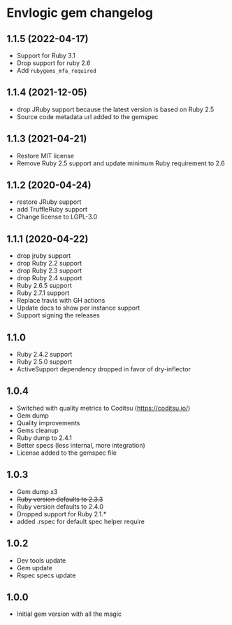 # Envlogic gem changelog

## 1.1.5 (2022-04-17)
- Support for Ruby 3.1
- Drop support for ruby 2.6
- Add `rubygems_mfa_required`

## 1.1.4 (2021-12-05)
- drop JRuby support because the latest version is based on Ruby 2.5
- Source code metadata url added to the gemspec

## 1.1.3 (2021-04-21)
- Restore MIT license
- Remove Ruby 2.5 support and update minimum Ruby requirement to 2.6

## 1.1.2 (2020-04-24)
- restore JRuby support
- add TruffleRuby support
- Change license to LGPL-3.0

## 1.1.1 (2020-04-22)
- drop jruby support
- drop Ruby 2.2 support
- drop Ruby 2.3 support
- drop Ruby 2.4 support
- Ruby 2.6.5 support
- Ruby 2.7.1 support
- Replace travis with GH actions
- Update docs to show per instance support
- Support signing the releases

## 1.1.0
- Ruby 2.4.2 support
- Ruby 2.5.0 support
- ActiveSupport dependency dropped in favor of dry-inflector

## 1.0.4
- Switched with quality metrics to Coditsu (https://coditsu.io/)
- Gem dump
- Quality improvements
- Gems cleanup
- Ruby dump to 2.4.1
- Better specs (less internal, more integration)
- License added to the gemspec file

## 1.0.3
- Gem dump x3
- ~~Ruby version defaults to 2.3.3~~
- Ruby version defaults to 2.4.0
- Dropped support for Ruby 2.1.*
- added .rspec for default spec helper require

## 1.0.2
- Dev tools update
- Gem update
- Rspec specs update

## 1.0.0
 - Initial gem version with all the magic
